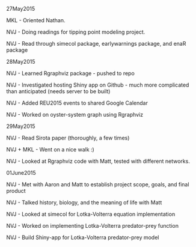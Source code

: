 27May2015

MKL - Oriented Nathan.

NVJ - Doing readings for tipping point modeling project.

NVJ - Read through simecol package, earlywarnings package, and enaR package

28May2015

NVJ - Learned Rgraphviz package - pushed to repo

NVJ - Investigated hosting Shiny app on Github - much more complicated than anticipated (needs server to be built)

NVJ - Added REU2015 events to shared Google Calendar

NVJ - Worked on oyster-system graph using Rgraphviz

29May2015

NVJ - Read Sirota paper (thoroughly, a few times)

NVJ + MKL - Went on a nice walk :)

NVJ - Looked at Rgraphviz code with Matt, tested with different networks.

01June2015

NVJ - Met with Aaron and Matt to establish project scope, goals, and final product

NVJ - Talked history, biology, and the meaning of life with Matt

NVJ - Looked at simecol for Lotka-Volterra equation implementation

NVJ - Worked on implementing Lotka-Volterra predator-prey function

NVJ - Build Shiny-app for Lotka-Volterra predator-prey model

